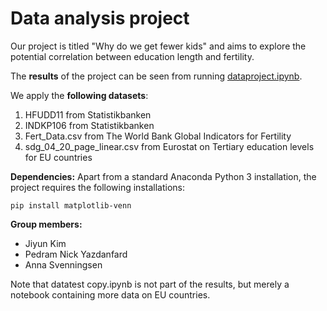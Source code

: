 # Data analysis project

Our project is titled "Why do we get fewer kids"  and aims to explore the potential correlation between education length and fertility.

The **results** of the project can be seen from running [dataproject.ipynb](dataproject.ipynb).

We apply the **following datasets**:

1. HFUDD11 from Statistikbanken
2. INDKP106 from Statistikbanken
3. Fert_Data.csv from The World Bank Global Indicators for Fertility
4. sdg_04_20_page_linear.csv from Eurostat on Tertiary education levels for EU countries

**Dependencies:** Apart from a standard Anaconda Python 3 installation, the project requires the following installations:

``pip install matplotlib-venn``

**Group members:**
- Jiyun Kim
- Pedram Nick Yazdanfard
- Anna Svenningsen

Note that datatest copy.ipynb is not part of the results, but merely a notebook containing more data on EU countries.